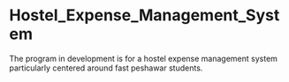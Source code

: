 # Hostel_Expense_Management_System
The program in development is for a hostel expense management system particularly centered around fast peshawar students.
